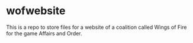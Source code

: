 # wofwebsite
This is a repo to store files for a website of a coalition called Wings of Fire for the game Affairs and Order.
